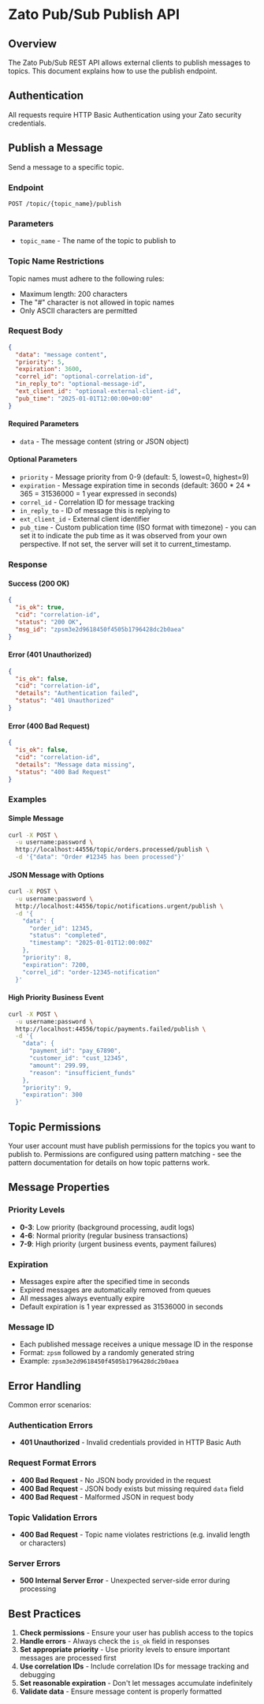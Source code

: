 # Zato Pub/Sub Publish API

## Overview

The Zato Pub/Sub REST API allows external clients to publish messages to topics. This document explains how to use the publish endpoint.

## Authentication

All requests require HTTP Basic Authentication using your Zato security credentials.

## Publish a Message

Send a message to a specific topic.

### Endpoint
```
POST /topic/{topic_name}/publish
```

### Parameters
- `topic_name` - The name of the topic to publish to

### Topic Name Restrictions
Topic names must adhere to the following rules:
- Maximum length: 200 characters
- The "#" character is not allowed in topic names
- Only ASCII characters are permitted

### Request Body
```json
{
  "data": "message content",
  "priority": 5,
  "expiration": 3600,
  "correl_id": "optional-correlation-id",
  "in_reply_to": "optional-message-id",
  "ext_client_id": "optional-external-client-id",
  "pub_time": "2025-01-01T12:00:00+00:00"
}
```

#### Required Parameters
- `data` - The message content (string or JSON object)

#### Optional Parameters
- `priority` - Message priority from 0-9 (default: 5, lowest=0, highest=9)
- `expiration` - Message expiration time in seconds (default: 3600 * 24 * 365 = 31536000 = 1 year expressed in seconds)
- `correl_id` - Correlation ID for message tracking
- `in_reply_to` - ID of message this is replying to
- `ext_client_id` - External client identifier
- `pub_time` - Custom publication time (ISO format with timezone) - you can set it to indicate the pub time as it was observed
   from your own perspective. If not set, the server will set it to current_timestamp.

### Response

#### Success (200 OK)
```json
{
  "is_ok": true,
  "cid": "correlation-id",
  "status": "200 OK",
  "msg_id": "zpsm3e2d9618450f4505b1796428dc2b0aea"
}
```

#### Error (401 Unauthorized)
```json
{
  "is_ok": false,
  "cid": "correlation-id",
  "details": "Authentication failed",
  "status": "401 Unauthorized"
}
```

#### Error (400 Bad Request)
```json
{
  "is_ok": false,
  "cid": "correlation-id",
  "details": "Message data missing",
  "status": "400 Bad Request"
}
```

### Examples

#### Simple Message
```bash
curl -X POST \
  -u username:password \
  http://localhost:44556/topic/orders.processed/publish \
  -d '{"data": "Order #12345 has been processed"}'
```

#### JSON Message with Options
```bash
curl -X POST \
  -u username:password \
  http://localhost:44556/topic/notifications.urgent/publish \
  -d '{
    "data": {
      "order_id": 12345,
      "status": "completed",
      "timestamp": "2025-01-01T12:00:00Z"
    },
    "priority": 8,
    "expiration": 7200,
    "correl_id": "order-12345-notification"
  }'
```

#### High Priority Business Event
```bash
curl -X POST \
  -u username:password \
  http://localhost:44556/topic/payments.failed/publish \
  -d '{
    "data": {
      "payment_id": "pay_67890",
      "customer_id": "cust_12345",
      "amount": 299.99,
      "reason": "insufficient_funds"
    },
    "priority": 9,
    "expiration": 300
  }'
```

## Topic Permissions

Your user account must have publish permissions for the topics you want to publish to. Permissions are configured
using pattern matching - see the pattern documentation for details on how topic patterns work.

## Message Properties

### Priority Levels
- **0-3**: Low priority (background processing, audit logs)
- **4-6**: Normal priority (regular business transactions)
- **7-9**: High priority (urgent business events, payment failures)

### Expiration
- Messages expire after the specified time in seconds
- Expired messages are automatically removed from queues
- All messages always eventually expire
- Default expiration is 1 year expressed as 31536000 in seconds

### Message ID
- Each published message receives a unique message ID in the response
- Format: `zpsm` followed by a randomly generated string
- Example: `zpsm3e2d9618450f4505b1796428dc2b0aea`

## Error Handling

Common error scenarios:

### Authentication Errors
- **401 Unauthorized** - Invalid credentials provided in HTTP Basic Auth

### Request Format Errors
- **400 Bad Request** - No JSON body provided in the request
- **400 Bad Request** - JSON body exists but missing required `data` field
- **400 Bad Request** - Malformed JSON in request body

### Topic Validation Errors
- **400 Bad Request** - Topic name violates restrictions (e.g. invalid length or characters)

### Server Errors
- **500 Internal Server Error** - Unexpected server-side error during processing

## Best Practices

1. **Check permissions** - Ensure your user has publish access to the topics
2. **Handle errors** - Always check the `is_ok` field in responses
3. **Set appropriate priority** - Use priority levels to ensure important messages are processed first
4. **Use correlation IDs** - Include correlation IDs for message tracking and debugging
5. **Set reasonable expiration** - Don't let messages accumulate indefinitely
6. **Validate data** - Ensure message content is properly formatted
